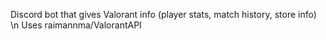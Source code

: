 Discord bot that gives Valorant info (player stats, match history, store info)
\n
Uses raimannma/ValorantAPI
